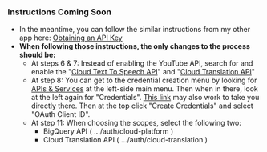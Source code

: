 ### Instructions Coming Soon 
* In the meantime, you can follow the similar instructions from my other app here: [Obtaining an API Key](https://github.com/ThioJoe/YT-Spammer-Purge/wiki/Instructions:-Obtaining-an-API-Key)
* **When following those instructions, the only changes to the process should be:**
  - At steps 6 & 7: Instead of enabling the YouTube API, search for and enable the "[Cloud Text To Speech API](https://console.cloud.google.com/apis/library/speech.googleapis.com)" and "[Cloud Translation API](https://console.cloud.google.com/apis/library/translate.googleapis.com)"
  - At step 8: You can get to the credential creation menu by looking for [APIs & Services](https://console.cloud.google.com/apis/dashboard) at the left-side main menu. Then when in there, look at the left again for "Credentials". [This link](https://console.cloud.google.com/apis/credentials) may also work to take you directly there. Then at the top click "Create Credentials" and select "OAuth Client ID".
  - At step 11: When choosing the scopes, select the following two:
    - BigQuery API  ( .../auth/cloud-platform )
    - Cloud Translation API ( .../auth/cloud-translation )